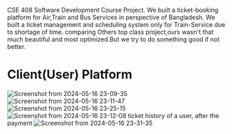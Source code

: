CSE 408 Software Development Course Project.
We built a ticket-booking platform for Air,Train and Bus Services in perspective of Bangladesh.
We built a ticket management and scheduling system only for Train-Service due to shortage of time.
comparing Others top class project,ours wasn't that much beautiful and most optimized.But we try to do something good if not better.
# Client(User) Platform
![Screenshot from 2024-05-16 23-09-35](https://github.com/Superb-Man/e-TicketBooking/assets/104999005/7181d683-00d7-4628-8202-9e28cb5a007b)
![Screenshot from 2024-05-16 23-11-47](https://github.com/Superb-Man/e-TicketBooking/assets/104999005/664a3a2a-31e7-4918-bf05-74dd09db4b22)
![Screenshot from 2024-05-16 23-25-15](https://github.com/Superb-Man/e-TicketBooking/assets/104999005/06ac6c79-ddaa-4e92-8572-4d52c87547fd)
![Screenshot from 2024-05-16 23-12-08](https://github.com/Superb-Man/e-TicketBooking/assets/104999005/d507cb72-e429-40a5-84a5-e435e555df61)
ticket history of a user,
after the payment
![Screenshot from 2024-05-16 23-31-35](https://github.com/Superb-Man/e-TicketBooking/assets/104999005/861c7504-24da-44ff-ac71-49fbcb1c8f01)
